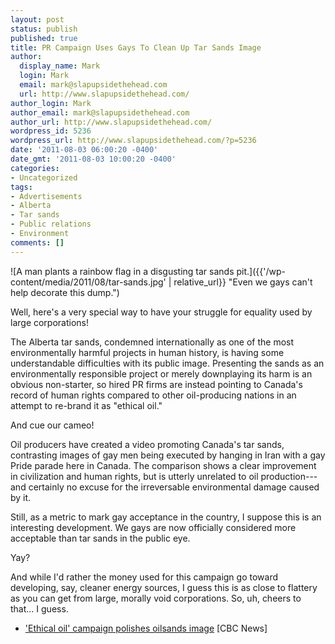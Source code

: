 ```yaml
---
layout: post
status: publish
published: true
title: PR Campaign Uses Gays To Clean Up Tar Sands Image
author:
  display_name: Mark
  login: Mark
  email: mark@slapupsidethehead.com
  url: http://www.slapupsidethehead.com/
author_login: Mark
author_email: mark@slapupsidethehead.com
author_url: http://www.slapupsidethehead.com/
wordpress_id: 5236
wordpress_url: http://www.slapupsidethehead.com/?p=5236
date: '2011-08-03 06:00:20 -0400'
date_gmt: '2011-08-03 10:00:20 -0400'
categories:
- Uncategorized
tags:
- Advertisements
- Alberta
- Tar sands
- Public relations
- Environment
comments: []
---
```

![A man plants a rainbow flag in a disgusting tar sands pit.]({{'/wp-content/media/2011/08/tar-sands.jpg' | relative_url}} "Even we gays can't help decorate this dump.")

Well, here's a very special way to have your struggle for equality used by large corporations!

The Alberta tar sands, condemned internationally as one of the most environmentally harmful projects in human history, is having some understandable difficulties with its public image. Presenting the sands as an environmentally responsible project or merely downplaying its harm is an obvious non-starter, so hired PR firms are instead pointing to Canada's record of human rights compared to other oil-producing nations in an attempt to re-brand it as "ethical oil."

And cue our cameo!

Oil producers have created a video promoting Canada's tar sands, contrasting images of gay men being executed by hanging in Iran with a gay Pride parade here in Canada. The comparison shows a clear improvement in civilization and human rights, but is utterly unrelated to oil production---and certainly no excuse for the irreversable environmental damage caused by it.

Still, as a metric to mark gay acceptance in the country, I suppose this is an interesting development. We gays are now officially considered more acceptable than tar sands in the public eye.

Yay?

And while I'd rather the money used for this campaign go toward developing, say, cleaner energy sources, I guess this is as close to flattery as you can get from large, morally void corporations. So, uh, cheers to that... I guess.

- ['Ethical oil' campaign polishes oilsands image](http://www.cbc.ca/news/canada/edmonton/story/2011/07/28/calgary-oil-ethical.html) [CBC News]
